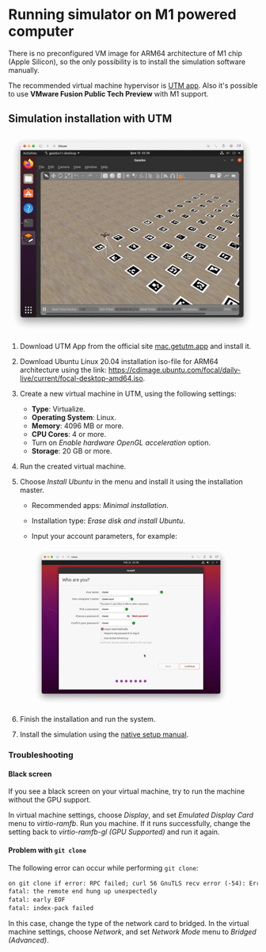 # Running simulator on M1 powered computer

There is no preconfigured VM image for ARM64 architecture of M1 chip (Apple Silicon), so the only possibility is to install the simulation software manually.

The recommended virtual machine hypervisor is [UTM app](https://mac.getutm.app/). Also it's possible to use **VMware Fusion Public Tech Preview** with M1 support.

## Simulation installation with UTM

<img src="../assets/simulation_utm.png" width=500 class="center zoom">

1. Download UTM App from the official site [mac.getutm.app](https://mac.getutm.app/) and install it.
2. Download Ubuntu Linux 20.04 installation iso-file for ARM64 architecture using the link: https://cdimage.ubuntu.com/focal/daily-live/current/focal-desktop-amd64.iso.
3. Create a new virtual machine in UTM, using the following settings:

    * **Type**: Virtualize.
    * **Operating System**: Linux.
    * **Memory**: 4096 MB or more.
    * **CPU Cores**: 4 or more.
    * Turn on *Enable hardware OpenGL acceleration* option.
    * **Storage**: 20 GB or more.

4. Run the created virtual machine.
5. Choose *Install Ubuntu* in the menu and install it using the installation master.

    * Recommended apps: *Minimal installation*.
    * Installation type: *Erase disk and install Ubuntu*.
    * Input your account parameters, for example:

        <img src="../assets/simulation_ubuntu_account.png" width=400 class="center zoom">

6. Finish the installation and run the system.
7. Install the simulation using the [native setup manual](simulation_native.md).

### Troubleshooting

#### Black screen

If you see a black screen on your virtual machine, try to run the machine without the GPU support.

In virtual machine settings, choose *Display*, and set *Emulated Display Card* menu to *virtio-ramfb*. Run you machine. If it runs successfully, change the setting back to *virtio-ramfb-gl (GPU Supported)* and run it again.

#### Problem with `git clone`

The following error can occur while performing `git clone`:

```txt
on git clone if error: RPC failed; curl 56 GnuTLS recv error (-54): Error in the pull function.
fatal: the remote end hung up unexpectedly
fatal: early EOF
fatal: index-pack failed
```

In this case, change the type of the network card to bridged. In the virtual machine settings, choose *Network*, and set *Network Mode* menu to *Bridged (Advanced)*.
